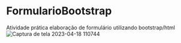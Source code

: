 # FormularioBootstrap
Atividade prática elaboração de formulário utilizando bootstrap/html
![Captura de tela 2023-04-18 110744](https://user-images.githubusercontent.com/117037138/232759108-a226d39f-7548-4e02-bf65-1671e902ee7d.png)
